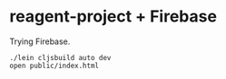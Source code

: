 reagent-project + Firebase
=======================
Trying Firebase.

```
./lein cljsbuild auto dev
open public/index.html
```
